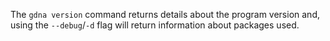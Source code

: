 The `gdna version` command returns details about the program version and, using the `--debug`/`-d` flag will return information about packages used.